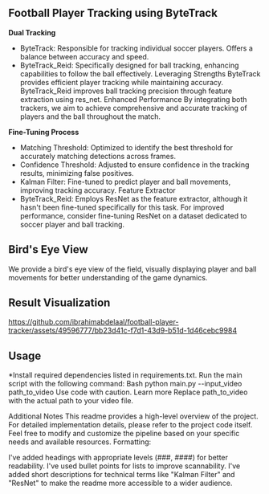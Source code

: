  ## Football Player Tracking using ByteTrack 
**Dual Tracking** 
* ByteTrack: 
Responsible for tracking individual soccer players. 
Offers a balance between accuracy and speed. 
* ByteTrack_Reid:
Specifically designed for ball tracking, enhancing capabilities to follow the ball effectively.
Leveraging Strengths
ByteTrack provides efficient player tracking while maintaining accuracy.
ByteTrack_Reid improves ball tracking precision through feature extraction using res_net.
Enhanced Performance
By integrating both trackers, we aim to achieve comprehensive and accurate tracking of players and the ball throughout the match.

**Fine-Tuning Process**
* Matching Threshold: Optimized to identify the best threshold for accurately matching detections across frames.
* Confidence Threshold: Adjusted to ensure confidence in the tracking results, minimizing false positives.
* Kalman Filter: Fine-tuned to predict player and ball movements, improving tracking accuracy.
Feature Extractor
* ByteTrack_Reid: Employs ResNet as the feature extractor, although it hasn't been fine-tuned specifically for this task.
  For improved performance, consider fine-tuning ResNet on a dataset dedicated to soccer player and ball tracking.
## Bird's Eye View
We provide a bird's eye view of the field, visually displaying player and ball movements for better understanding of the game dynamics.

## Result Visualization
https://github.com/ibrahimabdelaal/football-player-tracker/assets/49596777/bb23d41c-f7d1-43d9-b51d-1d46cebc9984

## Usage
*Install required dependencies listed in requirements.txt.
Run the main script with the following command:
Bash
python main.py --input_video path_to_video
Use code with caution. Learn more
Replace path_to_video with the actual path to your video file.

Additional Notes
This readme provides a high-level overview of the project. For detailed implementation details, please refer to the project code itself.
Feel free to modify and customize the pipeline based on your specific needs and available resources.
Formatting:

I've added headings with appropriate levels (###, ####) for better readability.
I've used bullet points for lists to improve scannability.
I've added short descriptions for technical terms like "Kalman Filter" and "ResNet" to make the readme more accessible to a wider audience.
